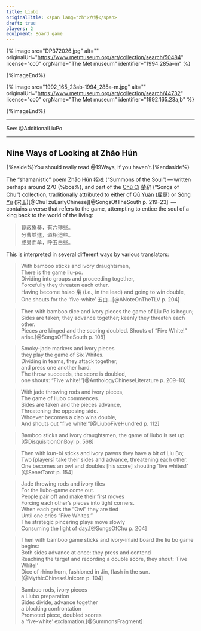 ```yaml
---
title: Liubo
originalTitle: <span lang="zh">六博</span>
draft: true
players: 2
equipment: Board game
---
```



{% image src="DP372026.jpg" alt="" originalUrl="https://www.metmuseum.org/art/collection/search/50484" license="cc0" orgName="The Met museum" identifier="1994.285a–m" %}

{%imageEnd%}

{% image src="1992_165_23ab-1994_285a-m.jpg" alt="" originalUrl="https://www.metmuseum.org/art/collection/search/44732" license="cc0" orgName="The Met museum" identifier="1992.165.23a,b" %}

{%imageEnd%}

---

See: @AdditionalLiuPo

---


## Nine Ways of Looking at <span lang="cmn-Latn-pinyin">Zhāo Hún</span>
{%aside%}You should really read @19Ways, if you haven’t.{%endaside%}

The “shamanistic” poem <span lang="cmn-Latn-pinyin" class="noun">Zhāo Hún</span> <span lang="zh">招魂</span> (“Summons of the Soul”) — written perhaps around 270 {%bce%}, and part of the [<span lang="cmn-Latn-pinyin" class="noun">Chǔ Cí</span>](http://www.chinaknowledge.de/Literature/Poetry/chuci.html) <span lang="zh">楚辭</span> (“Songs of [Chu](https://en.wikipedia.org/wiki/Chu_(state))”) collection, traditionally attributed to either of [<span lang="cmn-Latn-pinyin" class="noun">Qū Yuán</span>](https://en.wikipedia.org/wiki/Qu_Yuan) (<span lang="zh">屈原</span>) or [<span lang="cmn-Latn-pinyin" class="noun">Sòng Yù</span>](https://en.wikipedia.org/wiki/Song_Yu) (<span lang="zh">宋玉</span>)[@ChuTzuEarlyChinese][@SongsOfTheSouth p. 219–23]  — contains a verse that refers to the game, attempting to entice the soul of a king back to the world of the living:

<blockquote lang="zh" class="blockquote">
菎蔽象棊，有六簙些。<br/>
分曹並進，遒相迫些。<br/>
成梟而牟，呼五白些。
</blockquote>

<!--
* FAKE (copilot) “The chessboard is covered with six kinds of pieces. They are divided into two armies, which advance and press each other. When the pieces are arranged in the shape of a bird, the five white pieces are called out.” (Witter Bynner)
-->

This is interpreted in several different ways by various translators:

> With bamboo sticks and ivory draughtsmen,<br>
> There is the game <span lang="zh-Latn">liu-po</span>.<br>
> Dividing into groups and proceeding together,<br>
> Forcefully they threaten each other.<br>
> Having become <span lang="zh-Latn">hsiao</span> <span lang="zh">梟</span> (i.e., in the lead) and going to win double,<br>
> One shouts for the ‘five-white’ <span lang="zh">五白</span>…[@ANoteOnTheTLV p. 204]

> Then with bamboo dice and ivory pieces the game of Liu Po is begun;<br>
> Sides are taken; they advance together; keenly they threaten each other.<br>
> Pieces are kinged and the scoring doubled. Shouts of “Five White!” arise.[@SongsOfTheSouth p. 108]

> Smoky-jade markers and ivory pieces<br>
> they play the game of Six Whites.<br>
> Dividing in teams, they attack together,<br>
> and press one another hard.<br>
> The throw succeeds, the score is doubled,<br>
> one shouts: “Five white!”[@AnthologyChineseLiterature p. 209–10]

> With jade throwing rods and ivory pieces,<br>
> The game of <span lang="zh-Latn">liubo</span> commences.<br>
> Sides are taken and the pieces advance,<br>
> Threatening the opposing side.<br>
> Whoever becomes a <span lang="zh-Latn">xiao</span> wins double,<br>
> And shouts out “five white!”[@LiuboFiveHundred p. 112]

> Bamboo sticks and ivory draughtsmen, the game of liubo is set up.  [@DisquisitionOnBoyi p. 568]

> Then with <span lang="zh-Latn">kun-bi</span> sticks and ivory pawns they have a bit of Liu Bo; <br>
> Two [players] take their sides and advance, threatening each other. <br>
> One becomes an owl and doubles [his score] shouting ‘five whites!’ [@SenetTarot p. 154]

> Jade throwing rods and ivory tiles<br>
> For the liubo-game come out.<br>
> People pair off and make their first moves<br>
> Forcing each other’s pieces into tight corners.<br>
> When each gets the “Owl” they are tied<br>
> Until one cries “Five Whites.”<br>
> The strategic pincering plays move slowly<br>
> Consuming the light of day.[@SongsOfChu p. 204]

> Then with bamboo game sticks and ivory-inlaid board the liu bo game begins:<br>
> Both sides advance at once: they press and contend<br>
> Reaching the target and recording a double score, they shout: ‘Five White!’<br>
> Dice of rhino horn, fashioned in Jin, flash in the sun.[@MythicChineseUnicorn p. 104]

> Bamboo rods, ivory pieces<br>
> a Liubo preparation<br>
> Sides divide, advance together<br>
> a blocking confrontation<br>
> Promoted piece, doubled scores<br>
> a ‘five-white’ exclamation.[@SummonsFragment]
